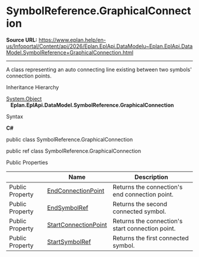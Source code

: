 # SymbolReference.GraphicalConnection

**Source URL:** https://www.eplan.help/en-us/Infoportal/Content/api/2026/Eplan.EplApi.DataModelu~Eplan.EplApi.DataModel.SymbolReference+GraphicalConnection.html

---

A class representing an auto connecting line existing between two symbols' connection points.

Inheritance Hierarchy

[System.Object](#)  
   **Eplan.EplApi.DataModel.SymbolReference.GraphicalConnection**

Syntax

**C#**



public class SymbolReference.GraphicalConnection

public ref class SymbolReference.GraphicalConnection

Public Properties

|  | Name | Description |
| --- | --- | --- |
| Public Property | [EndConnectionPoint](Eplan.EplApi.DataModelu~Eplan.EplApi.DataModel.SymbolReference+GraphicalConnection~EndConnectionPoint.html) | Returns the connection's end connection point. |
| Public Property | [EndSymbolRef](Eplan.EplApi.DataModelu~Eplan.EplApi.DataModel.SymbolReference+GraphicalConnection~EndSymbolRef.html) | Returns the second connected symbol. |
| Public Property | [StartConnectionPoint](Eplan.EplApi.DataModelu~Eplan.EplApi.DataModel.SymbolReference+GraphicalConnection~StartConnectionPoint.html) | Returns the connection's start connection point. |
| Public Property | [StartSymbolRef](Eplan.EplApi.DataModelu~Eplan.EplApi.DataModel.SymbolReference+GraphicalConnection~StartSymbolRef.html) | Returns the first connected symbol. |


